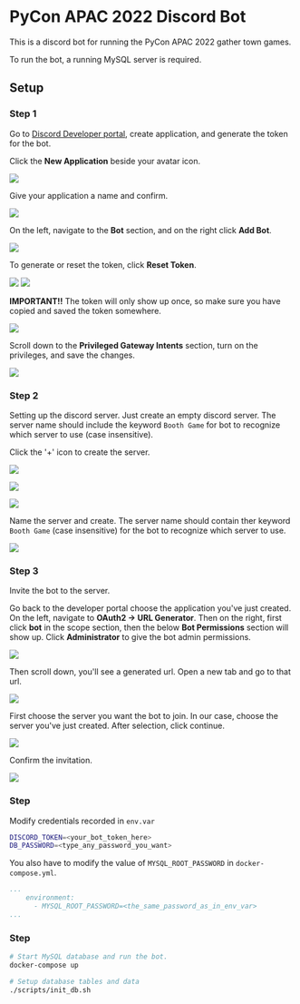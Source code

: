 # PyCon APAC 2022 Discord Bot

This is a discord bot for running the PyCon APAC 2022 gather town games.

To run the bot, a running MySQL server is required.

## Setup

### Step 1
Go to [Discord Developer portal](https://discord.com/developers/applications), create application, and generate the token for the bot.

Click the **New Application** beside your avatar icon.

![](./figures/new_application.png)

Give your application a name and confirm.

![](./figures/confirm_application.png)

On the left, navigate to the **Bot** section, and on the right click **Add Bot**.

![](./figures/add_bot.png)

To generate or reset the token, click **Reset Token**.

![](./figures/reset_token.png)
![](./figures/confirm_reset_token.png)

**IMPORTANT!!** The token will only show up once, so make sure you have copied and saved the token somewhere.

![](./figures/copy_the_token.png)

Scroll down to the **Privileged Gateway Intents** section, turn on the privileges, and save the changes.

![](./figures/setup_intents.png)


### Step 2
Setting up the discord server. Just create an empty discord server. The server name should include the keyword `Booth Game` for bot to recognize which server to use (case insensitive).

Click the '+' icon to create the server.

![](./figures/create_server.png)

![](./figures/select_server_type.png)

![](./figures/select_ta_type.png)

Name the server and create. The server name should contain ther keyword `Booth Game` (case insensitive) for the bot to recognize which server to use.

![](./figures/name_the_server_and_create.png)

### Step 3
Invite the bot to the server.

Go back to the developer portal choose the application you've just created.
On the left, navigate to **OAuth2 -> URL Generator**. Then on the right, first click **bot** in the scope section, then the below **Bot Permissions** section will show up. Click **Administrator** to give the bot admin permissions. 

![](./figures/gen_url_1.png)

Then scroll down, you'll see a generated url. Open a new tab and go to that url.

![](./figures/gen_url_2.png)

First choose the server you want the bot to join. In our case, choose the server you've just created. After selection, click continue.

![](./figures/invite_to_server.png)

Confirm the invitation.

![](./figures/confirm_invitation.png)


### Step
Modify credentials recorded in `env.var`

``` bash
DISCORD_TOKEN=<your_bot_token_here>
DB_PASSWORD=<type_any_password_you_want>
```
You also have to modify the value of `MYSQL_ROOT_PASSWORD` in `docker-compose.yml`.
``` yaml
...
    environment:
      - MYSQL_ROOT_PASSWORD=<the_same_password_as_in_env_var>
...

```

### Step
``` bash
# Start MySQL database and run the bot.
docker-compose up

# Setup database tables and data
./scripts/init_db.sh
```